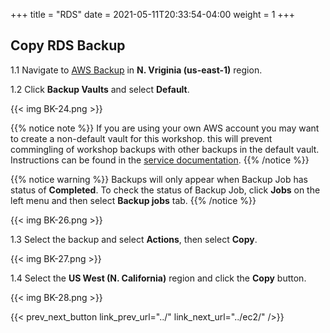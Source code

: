 +++
title = "RDS"
date =  2021-05-11T20:33:54-04:00
weight = 1
+++

## Copy RDS Backup

1.1 Navigate to [AWS Backup](https://us-east-1.console.aws.amazon.com/backup/home?region=us-east-1#/) in **N. Vriginia (us-east-1)** region.

1.2 Click **Backup Vaults** and select **Default**.

{{< img BK-24.png >}}

{{% notice note %}}
If you are using your own AWS account you may want to create a non-default vault for this workshop. this will prevent commingling of workshop backups with other backups in the default vault. Instructions can be found in the [service documentation](https://docs.aws.amazon.com/aws-backup/latest/devguide/vaults.html).
{{% /notice %}}

{{% notice warning %}}
Backups will only appear when Backup Job has status of **Completed**.  To check the status of Backup Job, click **Jobs** on the left menu and then select **Backup jobs** tab.
{{% /notice %}}

{{< img BK-26.png >}}

1.3 Select the backup and select **Actions**, then select **Copy**.

{{< img BK-27.png >}}

1.4 Select the **US West (N. California)** region and click the **Copy** button.

{{< img BK-28.png >}}

{{< prev_next_button link_prev_url="../" link_next_url="../ec2/" />}}
